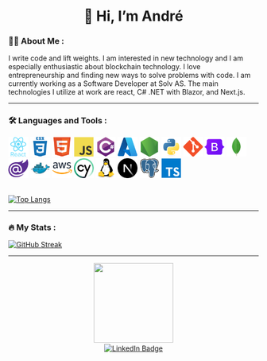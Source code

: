 <h1 align="center">👋 Hi, I’m André</h1>

### :man_technologist: About Me :

I write code and lift weights. I am interested in new technology and I am especially enthusiastic about blockchain technology. I love entrepreneurship and finding new ways to solve problems with code. I am currently working as a Software Developer at Solv AS. The main technologies I utilize at work are react, C# .NET with Blazor, and Next.js.

---

### :hammer_and_wrench: Languages and Tools :

<div>
  <img src="https://github.com/devicons/devicon/blob/master/icons/react/react-original-wordmark.svg" title="React" alt="React" width="40" height="40"/>
  <img src="https://github.com/devicons/devicon/blob/master/icons/css3/css3-plain-wordmark.svg"  title="CSS3" alt="CSS" width="40" height="40"/>
  <img src="https://github.com/devicons/devicon/blob/master/icons/html5/html5-original.svg" title="HTML5" alt="HTML" width="40" height="40"/>
  <img src="https://github.com/devicons/devicon/blob/master/icons/javascript/javascript-original.svg" title="JavaScript" alt="JavaScript" width="40" height="40"/>
  <img src="https://github.com/devicons/devicon/blob/master/icons/csharp/csharp-original.svg" title="Csharp" **alt="csharp" width="40" height="40"/>
  <img src="https://github.com/devicons/devicon/blob/master/icons/azure/azure-original.svg" title="Azure" **alt="Azure" width="40" height="40"/>
  <img src="https://github.com/devicons/devicon/blob/master/icons/nodejs/nodejs-original.svg" title="NodeJS" alt="NodeJS" width="40" height="40"/>
  <img src="https://github.com/devicons/devicon/blob/master/icons/python/python-original.svg" title="Python" **alt="Python" width="40" height="40"/>
  <img src="https://github.com/devicons/devicon/blob/master/icons/git/git-original.svg" title="Git" **alt="Git" width="40" height="40"/>
  <img src="https://github.com/devicons/devicon/blob/master/icons/bootstrap/bootstrap-original.svg" title="Bootstrap" **alt="Bootstrap" width="40" height="40"/>
  <img src="https://github.com/devicons/devicon/blob/master/icons/mongodb/mongodb-original.svg" title="Mongodb" alt="mongodb" width="40" height="40" />
  <img src="https://github.com/devicons/devicon/blob/master/icons/blazor/blazor-original.svg" title="Blazor" alt="blazor" width="40" height="40" />
  <img src="https://github.com/devicons/devicon/blob/master/icons/docker/docker-original.svg" title="Docker" alt="docker" width="40" height="40" />
  <img src="https://github.com/devicons/devicon/blob/master/icons/amazonwebservices/amazonwebservices-original-wordmark.svg" title="AWS" alt="aws" width="40" height="40" />
  <img src="https://github.com/devicons/devicon/blob/master/icons/cypressio/cypressio-original.svg" title="Cypress" alt="cypress" width="40" height="40" />
  <img src="https://github.com/devicons/devicon/blob/master/icons/linux/linux-original.svg" title="Linux" alt="linux" width="40" height="40" />
  <img src="https://github.com/devicons/devicon/blob/master/icons/nextjs/nextjs-original.svg" title="NextJS" alt="nextjs" width="40" height="40" />
  <img src="https://github.com/devicons/devicon/blob/master/icons/postgresql/postgresql-original.svg" title="PostgreSQL" alt="postgresql" width="40" height="40" />
  <img src="https://github.com/devicons/devicon/blob/master/icons/typescript/typescript-original.svg" title="Typescript" alt="typescript" width="40" height="40" />
</div>

<div><br>

  [![Top Langs](https://github-readme-stats.vercel.app/api/top-langs/?username=andber6&layout=compact&theme=vision-friendly-dark)](https://github.com/anuraghazra/github-readme-stats)
</div>

---

### :fire: My Stats :
  
<div>

  [![GitHub Streak](http://github-readme-streak-stats.herokuapp.com?user=andber6&theme=dark&background=000000)](https://git.io/streak-stats)
</div>

---

<div id="header" align="center">
  <img src="https://media.giphy.com/media/jdPMeyv9rn0hZHh8n9/giphy.gif" width="160" height="160" />
  <div>
    <a href="https://www.linkedin.com/in/andrebergan/">
      <img src="https://img.shields.io/badge/LinkedIn-blue?style=for-the-badge&logo=linkedin&logoColor=white" alt="LinkedIn Badge"/>
    </a>
  </div>
</div>
<!---
andber6/andber6 is a ✨ special ✨ repository because its `README.md` (this file) appears on your GitHub profile.
You can click the Preview link to take a look at your changes.
--->
